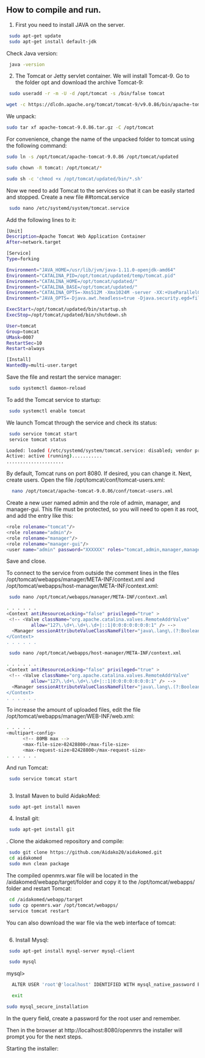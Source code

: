 
## How to compile and run.
1. First you need to install JAVA on the server.
```bash
 sudo apt-get update
 sudo apt-get install default-jdk
```
Check Java version:
```bash
 java -version
```
2. The Tomcat or Jetty servlet container. We will install Tomcat-9. Go to the folder opt and download the archive Tomcat-9:
```bash
 sudo useradd -r -m -U -d /opt/tomcat -s /bin/false tomcat
```
   
```bash
wget -c https://dlcdn.apache.org/tomcat/tomcat-9/v9.0.86/bin/apache-tomcat-9.0.86.tar.gz
```
We unpack:
```bash
sudo tar xf apache-tomcat-9.0.86.tar.gz -C /opt/tomcat
```
For convenience, change the name of the unpacked folder to tomcat using the following command:
```bash
sudo ln -s /opt/tomcat/apache-tomcat-9.0.86 /opt/tomcat/updated
```
```bash
sudo chown -R tomcat: /opt/tomcat/*
```
```bash
sudo sh -c 'chmod +x /opt/tomcat/updated/bin/*.sh'
```
Now we need to add Tomcat to the services so that it can be easily started and stopped.
Create a new file ##tomcat.service
```bash
 sudo nano /etc/systemd/system/tomcat.service
```
Add the following lines to it:
```bash
[Unit]
Description=Apache Tomcat Web Application Container
After=network.target

[Service]
Type=forking

Environment="JAVA_HOME=/usr/lib/jvm/java-1.11.0-openjdk-amd64"
Environment="CATALINA_PID=/opt/tomcat/updated/temp/tomcat.pid"
Environment="CATALINA_HOME=/opt/tomcat/updated/"
Environment="CATALINA_BASE=/opt/tomcat/updated/"
Environment="CATALINA_OPTS=-Xms512M -Xmx1024M -server -XX:+UseParallelGC"
Environment="JAVA_OPTS=-Djava.awt.headless=true -Djava.security.egd=file:/dev/./urandom"

ExecStart=/opt/tomcat/updated/bin/startup.sh
ExecStop=/opt/tomcat/updated/bin/shutdown.sh

User=tomcat
Group=tomcat
UMask=0007
RestartSec=10
Restart=always

[Install]
WantedBy=multi-user.target
```
Save the file and restart the service manager:
```bash
 sudo systemctl daemon-reload
```
To add the Tomcat service to startup:
```bash
 sudo systemctl enable tomcat
```
We launch Tomcat through the service and check its status:
```bash
 sudo service tomcat start
 service tomcat status

Loaded: loaded (/etc/systemd/system/tomcat.service: disabled; vendor preset: enabled)
Active: active (running)...........
.....................
```
By default, Tomcat runs on port 8080. If desired, you can change it. Next, create users.
Open the file /opt/tomcat/conf/tomcat-users.xml:
```bash
  nano /opt/tomcat/apache-tomcat-9.0.86/conf/tomcat-users.xml
```
Create a new user named admin and the role of admin, manager, and manager-gui. This file must be protected, so you will need to open it as root, and add the entry like this:
```bash
<role rolename="tomcat"/>                                                    
<role rolename="admin"/>                                                     
<role rolename="manager"/>                                                   
<role rolename="manager-gui"/>
<user name="admin" password="XXXXXX" roles="tomcat,admin,manager,manager-gui"/>
```
Save and close.

To connect to the service from outside the comment lines in the files /opt/tomcat/webapps/manager/META-INF/context.xml and /opt/tomcat/webapps/host-manager/META-INF/context.xml:
```bash
 sudo nano /opt/tomcat/webapps/manager/META-INF/context.xml
```
```bash
. . . . . . 
<Context antiResourceLocking="false" privileged="true" >
 <!-- <Valve className="org.apache.catalina.valves.RemoteAddrValve"
         allow="127\.\d+\.\d+\.\d+|::1|0:0:0:0:0:0:0:1" /> -->
  <Manager sessionAttributeValueClassNameFilter="java\.lang\.(?:Boolean|Integer$
</Context>
. . . . . .
```
```bash
 sudo nano /opt/tomcat/webapps/host-manager/META-INF/context.xml
```
```bash
. . . . . .
<Context antiResourceLocking="false" privileged="true" >
 <!-- <Valve className="org.apache.catalina.valves.RemoteAddrValve"
         allow="127\.\d+\.\d+\.\d+|::1|0:0:0:0:0:0:0:1" /> -->
  <Manager sessionAttributeValueClassNameFilter="java\.lang\.(?:Boolean|Integer$
</Context>
. . . . . . 
```
To increase the amount of uploaded files, edit the file /opt/tomcat/webapps/manager/WEB-INF/web.xml:
```bash
. . . . .
<multipart-config>
      <!-- 80MB max -->
      <max-file-size>82428800</max-file-size>
      <max-request-size>82428800</max-request-size>
. . . . . .
```
And run Tomcat:
```bash
 sudo service tomcat start
```
<img class="img-responsive" src="http://aidakomed.info/wp-content/uploads/2018/08/Screenshot_2018-08-07-Apache-Tomcat-9-0-10-768x491.png" alt="">

3. Install Maven to build AidakoMed:

```bash
 sudo apt-get install maven
```
4. Install git:
```bash
 sudo apt-get install git
```
. Clone the aidakomed repository and compile:

```bash
 sudo git clone https://github.com/Aidako20/aidakomed.git
 cd aidakomed
 sudo mvn clean package
```
The compiled openmrs.war file will be located in the /aidakomed/webapp/target/folder and copy it to the /opt/tomcat/webapps/ folder and restart Tomcat:

```bash
 cd /aidakomed/webapp/target
 sudo cp openmrs.war /opt/tomcat/webapps/
 service tomcat restart
```
You can also download the war file via the web interface of tomcat:

<img class="img-responsive" src="http://aidakomed.info/wp-content/uploads/2018/08/Screenshot_2018-08-07-manager-768x491.png" alt="">

6. Install Mysql:

```bash
 sudo apt-get install mysql-server mysql-client
```
```bash
 sudo mysql
```

mysql>
```bash
  ALTER USER 'root'@'localhost' IDENTIFIED WITH mysql_native_password BY 'password';
```

```bash
  exit
```
```bash
sudo mysql_secure_installation
```

In the query field, create a password for the root user and remember.

Then in the browser at http://localhost:8080/openmrs the installer will prompt you for the next steps.

Starting the installer:


